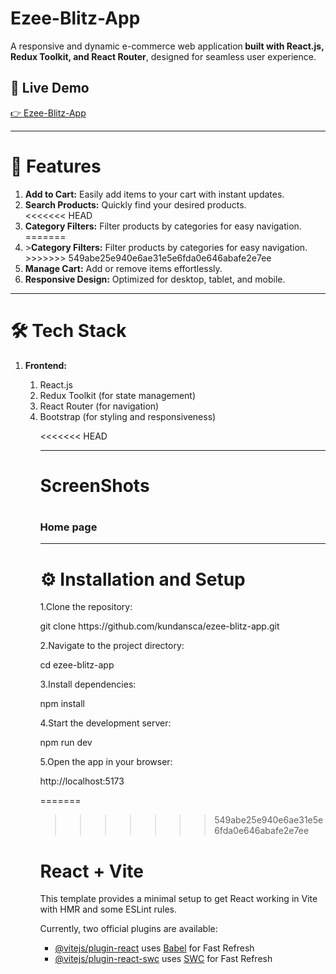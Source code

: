 <h1>Ezee-Blitz-App</h1>
<p>A responsive and dynamic e-commerce web application<strong> built with React.js, Redux Toolkit, and React Router</strong>, designed for seamless user experience.</p>
<h2>🚀 Live Demo</h2>
<a href="https://ezeeblitzapp.netlify.app/" target="_self">👉 Ezee-Blitz-App</a>
<hr/>
<h1>📌 Features</h1>
<ol>
<li><strong>Add to Cart:</strong> Easily add items to your cart with instant updates.</li>
<li><strong>Search Products:</strong> Quickly find your desired products.</li>
<<<<<<< HEAD
<li><strong>Category Filters:</strong> Filter products by categories for easy navigation.</li>
=======
<li>><strong>Category Filters:</strong> Filter products by categories for easy navigation.</li>
>>>>>>> 549abe25e940e6ae31e5e6fda0e646abafe2e7ee
<li><strong>Manage Cart:</strong> Add or remove items effortlessly.</li>
<li><strong>Responsive Design:</strong> Optimized for desktop, tablet, and mobile.</li>
</ol>

<hr/>
<h1>🛠️ Tech Stack</h1>
<ol>
  <li><strong>Frontend:</strong></li>
  <ol>
  <li>React.js</li>
  <li>Redux Toolkit (for state management)</li>
  <li>React Router (for navigation)</li>
  <li>Bootstrap (for styling and responsiveness)</li>

  <ol>
</ol>
<<<<<<< HEAD
<hr/>
<h1>ScreenShots<h1>
<h3>Home page</h3>
<hr/>
<h1>⚙️ Installation and Setup</h1>
<p>1.Clone the repository:</p>
<p>git clone https://github.com/kundansca/ezee-blitz-app.git</p>
<p>2.Navigate to the project directory:</p>
<p>cd ezee-blitz-app</p>
<p>3.Install dependencies:</p>
<p>npm install</p>
<p>4.Start the development server:</p>
<p>npm run dev</p>
<p>5.Open the app in your browser:</p>
<p>http://localhost:5173</p>
=======

>>>>>>> 549abe25e940e6ae31e5e6fda0e646abafe2e7ee
# React + Vite

This template provides a minimal setup to get React working in Vite with HMR and some ESLint rules.

Currently, two official plugins are available:

- [@vitejs/plugin-react](https://github.com/vitejs/vite-plugin-react/blob/main/packages/plugin-react/README.md) uses [Babel](https://babeljs.io/) for Fast Refresh
- [@vitejs/plugin-react-swc](https://github.com/vitejs/vite-plugin-react-swc) uses [SWC](https://swc.rs/) for Fast Refresh
